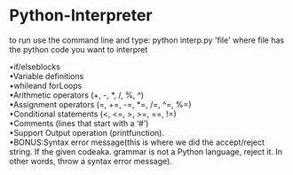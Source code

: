 # Python-Interpreter
to run use the command line and type: python interp.py 'file' where file has the python code you want to interpret 

•if/elseblocks<br>
•Variable definitions<br>
•whileand forLoops<br>
•Arithmetic operators (+, -, *, /, %, ^)<br>
•Assignment operators (=, +=, -=, *=, /=, ^=, %=)<br>
•Conditional statements (<, <=, >, >=, ==, !=)<br>
•Comments (lines that start with a ‘#’)<br>
•Support Output operation (printfunction).<br>
•BONUS:Syntax error message(this is where we did the accept/reject string. If the given codeaka. grammar is not a Python language, reject it. In other words, throw a syntax error message).<br>
